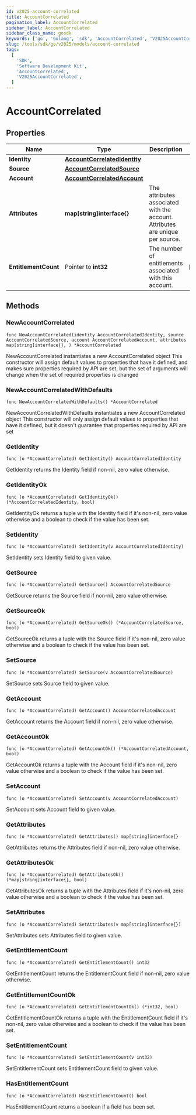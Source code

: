 ```yaml
---
id: v2025-account-correlated
title: AccountCorrelated
pagination_label: AccountCorrelated
sidebar_label: AccountCorrelated
sidebar_class_name: gosdk
keywords: ['go', 'Golang', 'sdk', 'AccountCorrelated', 'V2025AccountCorrelated']
slug: /tools/sdk/go/v2025/models/account-correlated
tags:
  [
    'SDK',
    'Software Development Kit',
    'AccountCorrelated',
    'V2025AccountCorrelated',
  ]
---
```


# AccountCorrelated

## Properties

| Name | Type | Description | Notes |
| --- | --- | --- | --- |
| **Identity** | [**AccountCorrelatedIdentity**](account-correlated-identity) |  |
| **Source** | [**AccountCorrelatedSource**](account-correlated-source) |  |
| **Account** | [**AccountCorrelatedAccount**](account-correlated-account) |  |
| **Attributes** | **map[string]interface{}** | The attributes associated with the account. Attributes are unique per source. |
| **EntitlementCount** | Pointer to **int32** | The number of entitlements associated with this account. | [optional] |

## Methods

### NewAccountCorrelated

`func NewAccountCorrelated(identity AccountCorrelatedIdentity, source AccountCorrelatedSource, account AccountCorrelatedAccount, attributes map[string]interface{}, ) *AccountCorrelated`

NewAccountCorrelated instantiates a new AccountCorrelated object This constructor will assign default values to properties that have it defined, and makes sure properties required by API are set, but the set of arguments will change when the set of required properties is changed

### NewAccountCorrelatedWithDefaults

`func NewAccountCorrelatedWithDefaults() *AccountCorrelated`

NewAccountCorrelatedWithDefaults instantiates a new AccountCorrelated object This constructor will only assign default values to properties that have it defined, but it doesn't guarantee that properties required by API are set

### GetIdentity

`func (o *AccountCorrelated) GetIdentity() AccountCorrelatedIdentity`

GetIdentity returns the Identity field if non-nil, zero value otherwise.

### GetIdentityOk

`func (o *AccountCorrelated) GetIdentityOk() (*AccountCorrelatedIdentity, bool)`

GetIdentityOk returns a tuple with the Identity field if it's non-nil, zero value otherwise and a boolean to check if the value has been set.

### SetIdentity

`func (o *AccountCorrelated) SetIdentity(v AccountCorrelatedIdentity)`

SetIdentity sets Identity field to given value.

### GetSource

`func (o *AccountCorrelated) GetSource() AccountCorrelatedSource`

GetSource returns the Source field if non-nil, zero value otherwise.

### GetSourceOk

`func (o *AccountCorrelated) GetSourceOk() (*AccountCorrelatedSource, bool)`

GetSourceOk returns a tuple with the Source field if it's non-nil, zero value otherwise and a boolean to check if the value has been set.

### SetSource

`func (o *AccountCorrelated) SetSource(v AccountCorrelatedSource)`

SetSource sets Source field to given value.

### GetAccount

`func (o *AccountCorrelated) GetAccount() AccountCorrelatedAccount`

GetAccount returns the Account field if non-nil, zero value otherwise.

### GetAccountOk

`func (o *AccountCorrelated) GetAccountOk() (*AccountCorrelatedAccount, bool)`

GetAccountOk returns a tuple with the Account field if it's non-nil, zero value otherwise and a boolean to check if the value has been set.

### SetAccount

`func (o *AccountCorrelated) SetAccount(v AccountCorrelatedAccount)`

SetAccount sets Account field to given value.

### GetAttributes

`func (o *AccountCorrelated) GetAttributes() map[string]interface{}`

GetAttributes returns the Attributes field if non-nil, zero value otherwise.

### GetAttributesOk

`func (o *AccountCorrelated) GetAttributesOk() (*map[string]interface{}, bool)`

GetAttributesOk returns a tuple with the Attributes field if it's non-nil, zero value otherwise and a boolean to check if the value has been set.

### SetAttributes

`func (o *AccountCorrelated) SetAttributes(v map[string]interface{})`

SetAttributes sets Attributes field to given value.

### GetEntitlementCount

`func (o *AccountCorrelated) GetEntitlementCount() int32`

GetEntitlementCount returns the EntitlementCount field if non-nil, zero value otherwise.

### GetEntitlementCountOk

`func (o *AccountCorrelated) GetEntitlementCountOk() (*int32, bool)`

GetEntitlementCountOk returns a tuple with the EntitlementCount field if it's non-nil, zero value otherwise and a boolean to check if the value has been set.

### SetEntitlementCount

`func (o *AccountCorrelated) SetEntitlementCount(v int32)`

SetEntitlementCount sets EntitlementCount field to given value.

### HasEntitlementCount

`func (o *AccountCorrelated) HasEntitlementCount() bool`

HasEntitlementCount returns a boolean if a field has been set.
